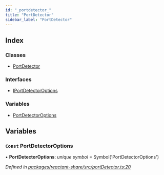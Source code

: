 ```yaml
---
id: "_portdetector_"
title: "PortDetector"
sidebar_label: "PortDetector"
---
```


## Index

### Classes

* [PortDetector](../classes/_portdetector_.portdetector.md)

### Interfaces

* [IPortDetectorOptions](../interfaces/_portdetector_.iportdetectoroptions.md)

### Variables

* [PortDetectorOptions](_portdetector_.md#const-portdetectoroptions)

## Variables

### `Const` PortDetectorOptions

• **PortDetectorOptions**: *unique symbol* = Symbol('PortDetectorOptions')

*Defined in [packages/reactant-share/src/portDetector.ts:20](https://github.com/unadlib/reactant/blob/ae1de025/packages/reactant-share/src/portDetector.ts#L20)*
